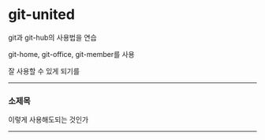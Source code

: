 # git-united
git과 git-hub의 사용법을 연습

git-home, git-office, git-member를 사용

잘 사용할 수 있게 되기를

---

### 소제목

이렇게 사용해도되는 것인가

***
